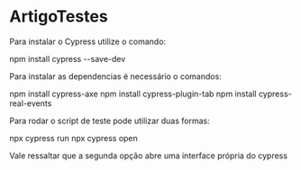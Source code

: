 # ArtigoTestes

Para instalar o Cypress utilize o comando:

npm install cypress --save-dev

Para instalar as dependencias é necessário o comandos:

npm install cypress-axe
npm install cypress-plugin-tab
npm install cypress-real-events

Para rodar o script de teste pode utilizar duas formas:

npx cypress run
npx cypress open

Vale ressaltar que a segunda opção abre uma interface própria do cypress

